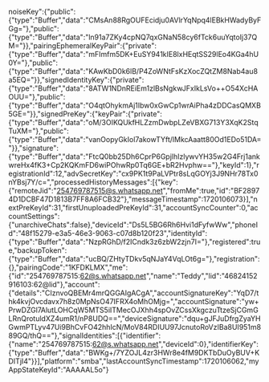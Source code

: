 noiseKey":{"public":{"type":"Buffer","data":"CMsAn88RgOUFEcidju0AVlrYqNpq4lEBkHWadyByFGg="},"public":{"type":"Buffer","data":"ln91a7ZKy4cpNQ7qxGNaN58cy6fTck6uuYqtoIj37QM="}},"pairingEphemeralKeyPair":{"private":{"type":"Buffer","data":"mFImfm5DK+EuSY941kIE8lxHEqtSS29lEo4KGa4hU0Y="},"public":{"type":"Buffer","data":"KAwKbD0k6lB/P4ZoWNtFsKzXocZQtZM8Nab4au8a5EQ="}},"signedIdentityKey":{"private":{"type":"Buffer","data":"8ATW1NDnREiEm1zlBsNgkwJFxIkLsVo++O54XcHAOUU="},"public":{"type":"Buffer","data":"O4qtOhykmAj1Ibw0xGwCp1wrAiPha4zDDCasQMXB5GE="}},"signedPreKey":{"keyPair":{"private":{"type":"Buffer","data":"oM/3OIKQUkfHLZzmDwbpLZeVBXG713Y3XqK2StqTuXM="},"public":{"type":"Buffer","data":"vanOopyGkIol7akowTYft/lMkcAaatt80Od1EDo51DA="}},"signature":{"type":"Buffer","data":"FtcQ0bb25Dh6CprP6GpjlhIzlywvYH35w2G4Frj1ankwreHx4fK3+Cp2KQKmFD6wiPOhwRp0Tq6GE+bR2Hvphw=="},"keyId":1},"registrationId":12,"advSecretKey":"cx9PK1t9PaLVPtr8sLqGOYj3J9NHr78Tx0nYBsj7Y/c=","processedHistoryMessages":[{"key":{"remoteJid":"254769787515@s.whatsapp.net","fromMe":true,"id":"BF28974D1DCBF47D1813B7FF8A6FCB32"},"messageTimestamp":1720106073}],"nextPreKeyId":31,"firstUnuploadedPreKeyId":31,"accountSyncCounter":0,"accountSettings":{"unarchiveChats":false},"deviceId":"Ds5L5BG6Rh6Hvi1dFyfwWw","phoneId":"48f15279-e3a5-46e3-9063-c07d8b120f23","identityId":{"type":"Buffer","data":"NzpRGhD/f2ICndk3z6zbW2zjn7I="},"registered":true,"backupToken":{"type":"Buffer","data":"ucBQ/ZHtyTDkv5qNJaY4VqLOt6g="},"registration":{},"pairingCode":"1KFDKLMX","me":{"id":"254769787515:62@s.whatsapp.net","name":"Teddy","lid":"46824152916103:62@lid"},"account":{"details":"CIznvoQBEMr4mrQGGAIgACgA","accountSignatureKey":"YqD7/thk4kvjOvcdavx7h8z0MpNsO47IFRX4oMhOMjg=","accountSignature":"yw+PrwDZGl7AlutLOHCqW5MTS5iITMecOJXhh4spOvZCssXkgczuTtzeSjCGmGLRnQrotuldXZ4umR1/nP8UDQ==","deviceSignature":"dqu+gJFJuDfrgZyaYHGwmPTLyv47Ui9BhCvFO42hhIcN/MoV84RDIUU97JcnutoRoVzIBa8UI951m889GQ/thQ=="},"signalIdentities":[{"identifier":{"name":"254769787515:62@s.whatsapp.net","deviceId":0},"identifierKey":{"type":"Buffer","data":"BWKg+/7YZOJL4zr3HWr8e4fM9DKTbDuOyBUV+KDITjI4"}}],"platform":"smba","lastAccountSyncTimestamp":1720106062,"myAppStateKeyId":"AAAAAL5o"}
